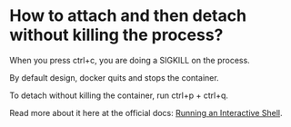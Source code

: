 # How to attach and then detach without killing the process?

When you press ctrl+c, you are doing a SIGKILL on the process.

By default design, docker quits and stops the container.

To detach without killing the container, run ctrl+p + ctrl+q.

Read more about it here at the official docs: [Running an Interactive Shell](http://docs.docker.io/en/latest/use/basics/#running-an-interactive-shell).
